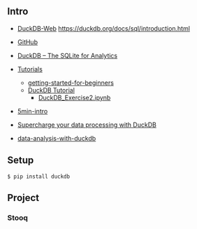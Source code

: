## Intro
- [DuckDB-Web](https://duckdb.org/)
https://duckdb.org/docs/sql/introduction.html

- [GitHub](https://github.com/duckdb/duckdb)

- [DuckDB – The SQLite for Analytics](https://www.youtube.com/watch?v=PFUZlNQIndo)

- [Tutorials](https://github.com/duckdb/duckdb/blob/master/examples/python/duckdb-python.py)
    - [getting-started-for-beginners](https://marclamberti.com/blog/duckdb-getting-started-for-beginners/)
    - [DuckDB Tutorial](https://github.com/wgong/duckdb-tutorial)
        - [DuckDB_Exercise2.ipynb](https://colab.research.google.com/drive/1HMtihjak75QBXfSOswsOyJyANnlH3Qmn#scrollTo=x4UIW8GUQaqt)

- [5min-intro](https://shekhargulati.com/2019/12/15/the-5-minute-introduction-to-duckdb-the-sqlite-for-analytics/#:~:text=DuckDB%20is%20a%20columnar%20OLAP,like%20SQLite%20is%20row%2Doriented.)

- [Supercharge your data processing with DuckDB](https://medium.com/learning-sql/supercharge-your-data-processing-with-duckdb-cea907196704)

- [data-analysis-with-duckdb](https://www.analyticsvidhya.com/blog/2021/12/the-guide-to-data-analysis-with-duckdb/)





## Setup
```
$ pip install duckdb
```

## Project

### Stooq